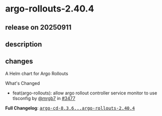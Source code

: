 # argo-rollouts-2.40.4

## release on 20250911
## description
## changes
A Helm chart for Argo Rollouts

What's Changed

* feat(argo-rollouts): allow argo rollout controller service monitor to use tlsconfig by <a class="user-mention notranslate" data-hovercard-type="user" data-hovercard-url="/users/mrgb7/hovercard" data-octo-click="hovercard-link-click" data-octo-dimensions="link_type:self" href="https://github.com/mrgb7">@mrgb7</a> in <a class="issue-link js-issue-link" data-error-text="Failed to load title" data-id="3397381965" data-permission-text="Title is private" data-url="https://github.com/argoproj/argo-helm/issues/3477" data-hovercard-type="pull_request" data-hovercard-url="/argoproj/argo-helm/pull/3477/hovercard" href="https://github.com/argoproj/argo-helm/pull/3477">#3477</a>

<strong>Full Changelog</strong>: <a class="commit-link" href="https://github.com/argoproj/argo-helm/compare/argo-cd-8.3.6...argo-rollouts-2.40.4"><tt>argo-cd-8.3.6...argo-rollouts-2.40.4</tt></a>

